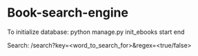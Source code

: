 # Book-search-engine
To initialize database: python manage.py init_ebooks start end

Search: /search?key=<word_to_search_for>&regex=<true/false>
